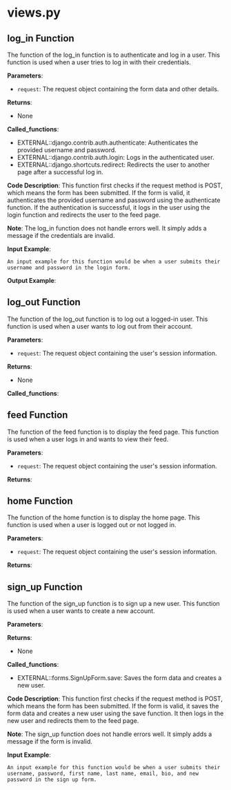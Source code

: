 # views.py

## log_in Function

The function of the log_in function is to authenticate and log in a user. This function is used when a user tries to log in with their credentials.

**Parameters**:

- `request`: The request object containing the form data and other details.

**Returns**:

- None

**Called_functions**:

- EXTERNAL::django.contrib.auth.authenticate: Authenticates the provided username and password.
- EXTERNAL::django.contrib.auth.login: Logs in the authenticated user.
- EXTERNAL::django.shortcuts.redirect: Redirects the user to another page after a successful log in.

**Code Description**: This function first checks if the request method is POST, which means the form has been submitted. If the form is valid, it authenticates the provided username and password using the authenticate function. If the authentication is successful, it logs in the user using the login function and redirects the user to the feed page.

**Note**: The log_in function does not handle errors well. It simply adds a message if the credentials are invalid.

**Input Example**:

```
An input example for this function would be when a user submits their username and password in the login form.
```

**Output Example**:


## log_out Function

The function of the log_out function is to log out a logged-in user. This function is used when a user wants to log out from their account.

**Parameters**:

- `request`: The request object containing the user's session information.

**Returns**:

- None

**Called_functions**:


## feed Function

The function of the feed function is to display the feed page. This function is used when a user logs in and wants to view their feed.

**Parameters**:

- `request`: The request object containing the user's session information.

**Returns**:


## home Function

The function of the home function is to display the home page. This function is used when a user is logged out or not logged in.

**Parameters**:

- `request`: The request object containing the user's session information.

**Returns**:


## sign_up Function

The function of the sign_up function is to sign up a new user. This function is used when a user wants to create a new account.

**Parameters**:


**Returns**:

- None

**Called_functions**:

- EXTERNAL::forms.SignUpForm.save: Saves the form data and creates a new user.

**Code Description**: This function first checks if the request method is POST, which means the form has been submitted. If the form is valid, it saves the form data and creates a new user using the save function. It then logs in the new user and redirects them to the feed page.

**Note**: The sign_up function does not handle errors well. It simply adds a message if the form is invalid.

**Input Example**:

```
An input example for this function would be when a user submits their username, password, first name, last name, email, bio, and new password in the sign up form.
```